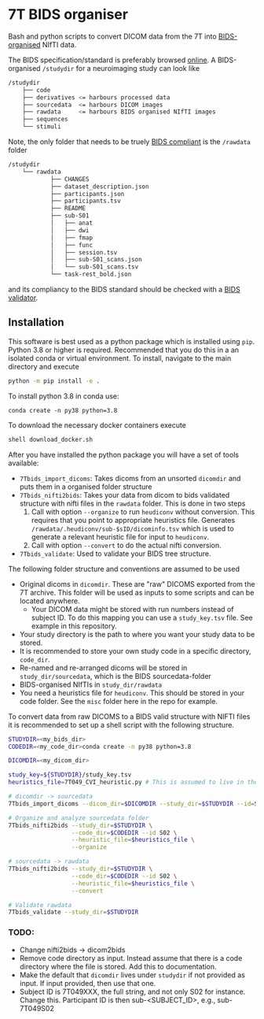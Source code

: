 # 7T BIDS organiser
Bash and python scripts to convert DICOM data from the 7T into [BIDS-organised](https://bids.neuroimaging.io/) NIfTI data.

The BIDS specification/standard is preferably browsed [online](https://bids-specification.readthedocs.io/en/stable/). A BIDS-organised `/studydir` for a neuroimaging study can look like
```sh
/studydir
    ├── code
    ├── derivatives <= harbours processed data
    ├── sourcedata  <= harbours DICOM images 
    ├── rawdata     <= harbours BIDS organised NIfTI images
    ├── sequences
    └── stimuli
```
Note, the only folder that needs to be truely [BIDS compliant](https://bids-specification.readthedocs.io/en/stable/03-modality-agnostic-files.html) is the `/rawdata` folder
```sh
/studydir
    └── rawdata
            ├── CHANGES
            ├── dataset_description.json
            ├── participants.json
            ├── participants.tsv
            ├── README
            ├── sub-S01
            │   ├── anat
            │   ├── dwi
            │   ├── fmap
            │   ├── func
            │   ├── session.tsv
            │   ├── sub-S01_scans.json
            │   └── sub-S01_scans.tsv
            └── task-rest_bold.json
```
and its compliancy to the BIDS standard should be checked with a [BIDS validator](https://github.com/bids-standard/bids-validator).

## Installation
This software is best used as a python package which is installed using `pip`. Python 3.8 or higher is required. Recommended that you do this in a an isolated conda or virtual environment. To install, navigate to the main directory and execute
```sh
python -m pip install -e .
```

To install python 3.8 in conda use:
```
conda create -n py38 python=3.8
```

To download the necessary docker containers execute
```sh
shell download_docker.sh
```

After you have installed the python package you will have a set of tools available:
- `7Tbids_import_dicoms`: Takes dicoms from an unsorted `dicomdir` and puts them in a organised folder structure
- `7Tbids_nifti2bids`: Takes your data from dicom to bids validated structure with nifti files in the `rawdata` folder. This is done in two steps
    1. Call with option `--organize` to run `heudiconv` without conversion. This requires that you point to appropriate heuristics file. Generates `/rawdata/.heudiconv/sub-$sID/dicominfo.tsv` which is used to generate a relevant heuristic file for input to `heudiconv`.
    2. Call with option `--convert` to do the actual nifti conversion.
- `7Tbids_validate`: Used to validate your BIDS tree structure.


The following folder structure and conventions are assumed to be used
- Original dicoms in `dicomdir`. These are "raw" DICOMS exported from the 7T archive. This folder will be used as inputs to some scripts and can be located anywhere.
    - Your DICOM data might be stored with run numbers instead of subject ID. To do this mapping you can use a `study_key.tsv` file. See example in this repository.
- Your study directory is the path to where you want your study data to be stored.
- It is recommended to store your own study code in a specific directory, `code_dir`.
- Re-named and re-arranged dicoms will be stored in  `study_dir/sourcedata`, which is the BIDS sourcedata-folder
- BIDS-organised NIfTIs in `study_dir/rawdata`
- You need a heuristics file for `heudiconv`. This should be stored in your code folder. See the `misc` folder here in the repo for example.

To convert data from raw DICOMS to a BIDS valid structure with NIFTI files it is recommended to set up a shell script with the following structure.

```sh
STUDYDIR=<my_bids_dir>
CODEDIR=<my_code_dir>conda create -n py38 python=3.8

DICOMDIR=<my_dicom_dir>

study_key=${STUDYDIR}/study_key.tsv
heuristics_file=7T049_CVI_heuristic.py # This is assumed to live in the CODEDIR

# dicomdir -> sourcedata
7Tbids_import_dicoms --dicom_dir=$DICOMDIR --study_dir=$STUDYDIR --id=S02 --key=$study_key

# Organize and analyze sourcedata folder
7Tbids_nifti2bids --study_dir=$STUDYDIR \
                  --code_dir=$CODEDIR --id S02 \
                  --heuristic_file=$heuristics_file \
                  --organize

# sourcedata -> rawdata
7Tbids_nifti2bids --study_dir=$STUDYDIR \
                  --code_dir=$CODEDIR --id S02 \
                  --heuristic_file=$heuristics_file \
                  --convert

# Validate rawdata
7Tbids_validate --study_dir=$STUDYDIR
```

### TODO:
- Change nifti2bids -> dicom2bids
- Remove code directory as input. Instead assume that there is a code directory where the file is stored. Add this to documentation.
- Make the default that `dicomdir` lives under `studydir` if not provided as input. If input provided, then use that one.
- Subject ID is 7T049XXX, the full string, and not only S02 for instance. Change this. Participant ID is then sub-<SUBJECT_ID>, e.g., sub-7T049S02
